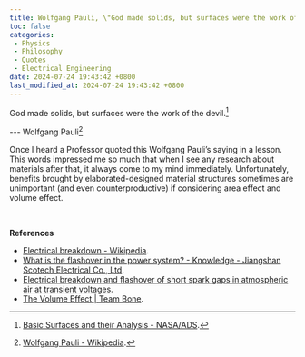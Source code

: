 ```yaml
---
title: Wolfgang Pauli, \"God made solids, but surfaces were the work of the devil.\"
toc: false
categories:
 - Physics
 - Philosophy
 - Quotes
 - Electrical Engineering
date: 2024-07-24 19:43:42 +0800
last_modified_at: 2024-07-24 19:43:42 +0800
---
```


<div class="quote--left" markdown="1">

God made solids, but surfaces were the work of the devil.[^1]

--- Wolfgang Pauli[^2]

</div>

Once I heard a Professor quoted this Wolfgang Pauli’s saying in a lesson. This words impressed me so much that when I see any research about materials after that, it always come to my mind immediately. Unfortunately, benefits brought by elaborated-designed material structures sometimes are unimportant (and even counterproductive) if considering area effect and volume effect.

<br>

**References**

- [Electrical breakdown - Wikipedia](https://en.wikipedia.org/wiki/Electrical_breakdown).
- [What is the flashover in the power system? - Knowledge - Jiangshan Scotech Electrical Co., Ltd](https://www.scotech-electrical.com/info/what-is-the-flashover-in-the-power-system-65633806.html).
- [Electrical breakdown and flashover of short spark gaps in atmospheric air at transient voltages](https://www.db-thueringen.de/servlets/MCRFileNodeServlet/dbt_derivate_00019524/54_IWK_2009_6_5_07.pdf).
- [The Volume Effect \| Team Bone](https://teambone.com/education-basic/the-volume-effect/).

[^1]: [Basic Surfaces and their Analysis - NASA/ADS](https://ui.adsabs.harvard.edu/abs/2018bsa..book.....G/abstract).
[^2]: [Wolfgang Pauli - Wikipedia](https://en.wikipedia.org/wiki/Wolfgang_Pauli).





